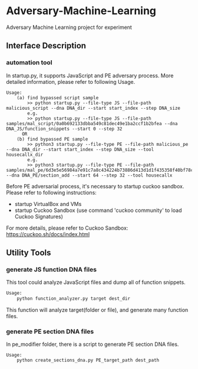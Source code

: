 # Adversary-Machine-Learning
Adversary Machine Learning project for experiment

## Interface Description

### automation tool
In startup.py, it supports JavaScript and PE adversary process. More detailed information, please refer to following Usage.

```
Usage:
    (a) find bypassed script sample
        >> python startup.py --file-type JS --file-path malicious_script --dna DNA_dir --start start_index --step DNA_size
        e.g.
        >> python startup.py --file-type JS --file-path samples/mal_script/0a0b692133dbba549c81dec49e1ba2ccf1b2bfea --dna DNA_JS/function_snippets --start 0 --step 32
      OR
    (b) find bypassed PE sample
        >> python3 startup.py --file-type PE --file-path malicious_pe --dna DNA_dir --start start_index --step DNA_size --tool housecallx_dir
        e.g.
        >> python3 startup.py --file-type PE --file-path samples/mal_pe/6d3e5e56984a7e91c7a8c434224b73886d413d1d1f435358f40bf78c71c1932d --dna DNA_PE/section_add --start 64 --step 32 --tool housecallx
```

Before PE adversarial process, it's necessary to startup cuckoo sandbox. Please refer to following instructions:

- startup VirtualBox and VMs
- startup Cuckoo Sandbox (use command 'cuckoo community' to load Cuckoo Signatures)

For more details, please refer to Cuckoo Sandbox: https://cuckoo.sh/docs/index.html



## Utility Tools

### generate JS function DNA files

This tool could analyze JavaScript files and dump all of function snippets.

``` python
Usage:
    python function_analyzer.py target dest_dir
```

This function will analyze target(folder or file), and generate many function files.

### generate PE section DNA files

In pe_modifier folder, there is a script to generate PE section DNA files.

```
Usage:
    python create_sections_dna.py PE_target_path dest_path
```

